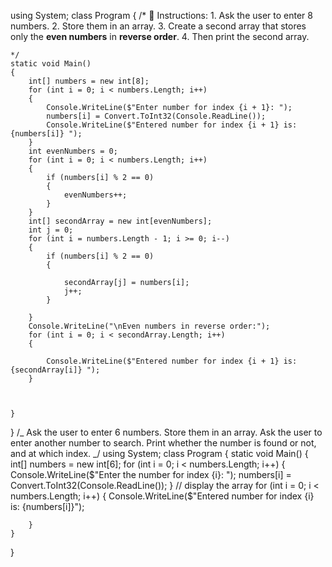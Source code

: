 using System;
class Program
{
/\*
🔧 Instructions: 1. Ask the user to enter 8 numbers. 2. Store them in an array. 3. Create a second array that stores only the **even numbers** in **reverse order**. 4. Then print the second array.

    */
    static void Main()
    {
    	int[] numbers = new int[8];
    	for (int i = 0; i < numbers.Length; i++)
    	{
    		Console.WriteLine($"Enter number for index {i + 1}: ");
    		numbers[i] = Convert.ToInt32(Console.ReadLine());
    		Console.WriteLine($"Entered number for index {i + 1} is: {numbers[i]} ");
    	}
    	int evenNumbers = 0;
    	for (int i = 0; i < numbers.Length; i++)
    	{
    		if (numbers[i] % 2 == 0)
    		{
    			evenNumbers++;
    		}
    	}
    	int[] secondArray = new int[evenNumbers];
    	int j = 0;
    	for (int i = numbers.Length - 1; i >= 0; i--)
    	{
    		if (numbers[i] % 2 == 0)
    		{

    			secondArray[j] = numbers[i];
    			j++;
    		}

    	}
    	Console.WriteLine("\nEven numbers in reverse order:");
    	for (int i = 0; i < secondArray.Length; i++)
    	{

    		Console.WriteLine($"Entered number for index {i + 1} is: {secondArray[i]} ");
    	}



    }

}
/_
Ask the user to enter 6 numbers.
Store them in an array.
Ask the user to enter another number to search.
Print whether the number is found or not, and at which index.
_/
using System;
class Program
{
static void Main()
{
int[] numbers = new int[6];
for (int i = 0; i < numbers.Length; i++)
{
Console.WriteLine($"Enter the number for index {i}: ");
			numbers[i] = Convert.ToInt32(Console.ReadLine());
		}
		// display the array
		for (int i = 0; i < numbers.Length; i++)
		{
			Console.WriteLine($"Entered number for index {i} is: {numbers[i]}");

    	}
    }

}
